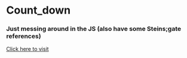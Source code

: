 # Count_down
<h3>Just messing around in the JS (also have some Steins;gate references)</h3>
<a href="https://bhargav166.github.io/Count-down/">Click here to visit</a>
